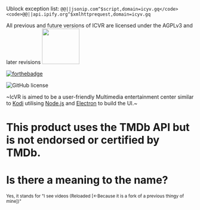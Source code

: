 Ublock exception list:
<code>@@||jsonip.com^$script,domain=icyv.gq</code> 
<code>@@||api.ipify.org^$xmlhttprequest,domain=icyv.gq</code>

All previous and future versions of ICVR are licensed under the AGPLv3 and later revisions <img src="https://upload.wikimedia.org/wikipedia/commons/0/06/AGPLv3_Logo.svg" width="100px" height="95px">

[![forthebadge](https://forthebadge.com/images/badges/made-with-javascript.svg)](https://forthebadge.com)
<br>

<img alt="GitHub license" src="https://www.themoviedb.org/assets/2/v4/logos/408x161-powered-by-rectangle-green-bb4301c10ddc749b4e79463811a68afebeae66ef43d17bcfd8ff0e60ded7ce99.png">
<br>

~IcVR is aimed to be a user-friendly Multimedia entertainment center similar to <a href="https://github.com/xbmc/xbmc">Kodi</a>
utilising <a href="https://nodejs.org/en/">Node.js</a> and <a href="https://electronjs.org">Electron</a> to build the UI.~






# This product uses the TMDb API but is not endorsed or certified by TMDb.

# Is there a meaning to the name?
<sup>Yes, it stands for "I see videos (Reloaded [<-Because it is a fork of a previous thingy of mine])"</sup>
